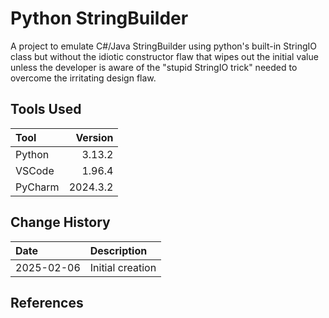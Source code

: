 # Python StringBuilder
A project to emulate C#/Java StringBuilder using python's built-in StringIO class
but without the idiotic constructor flaw that wipes out the initial value unless
the developer is aware of the "stupid StringIO trick" needed to overcome the irritating
design flaw.
## Tools Used

| Tool      |     Version |
|:----------|------------:|
| Python    |      3.13.2 |
| VSCode    |      1.96.4 |
| PyCharm   |    2024.3.2 |

## Change History

| Date       | Description                                                       |
|:-----------|:------------------------------------------------------------------|
| 2025-02-06 | Initial creation                                                  |

## References